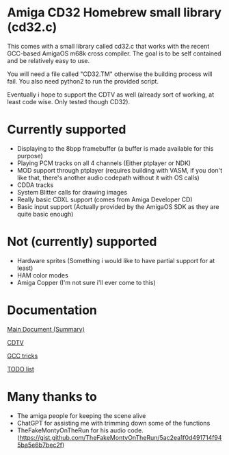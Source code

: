 # Amiga CD32 Homebrew small library (cd32.c)

This comes with a small library called cd32.c that works with the recent GCC-based AmigaOS m68k cross compiler.
The goal is to be self contained and be relatively easy to use.

You will need a file called "CD32.TM" otherwise the building process will fail.
You also need python2 to run the provided script.

Eventually i hope to support the CDTV as well (already sort of working, at least code wise. Only tested though CD32).

# Currently supported

- Displaying to the 8bpp framebuffer (a buffer is made available for this purpose)
- Playing PCM tracks on all 4 channels (Either ptplayer or NDK)
- MOD support through ptplayer (requires building with VASM, if you don't like that, there's another audio codepath without it with OS calls)
- CDDA tracks
- System Blitter calls for drawing images
- Really basic CDXL support (comes from Amiga Developer CD)
- Basic input support (Actually provided by the AmigaOS SDK as they are quite basic enough)

# Not (currently) supported
- Hardware sprites (Something i would like to have partial support for at least)
- HAM color modes
- Amiga Copper (I'm not sure i'll ever come to this)


# Documentation

[Main Document (Summary)](https://github.com/gameblabla/amigacd32_library/blob/simp/docs/DOCUMENTATION.md)

[CDTV](https://github.com/gameblabla/amigacd32_library/blob/simp/docs/CDTV.md)

[GCC tricks](https://github.com/gameblabla/amigacd32_library/blob/simp/docs/GCC_tricks.md)

[TODO list](https://github.com/gameblabla/amigacd32_library/blob/simp/docs/TODO.md)

# Many thanks to

- The amiga people for keeping the scene alive
- ChatGPT for assisting me with trimming down some of the functions
- TheFakeMontyOnTheRun for his audio code. (https://gist.github.com/TheFakeMontyOnTheRun/5ac2ea1f0d491714f945ba5e6b7bec2f)

